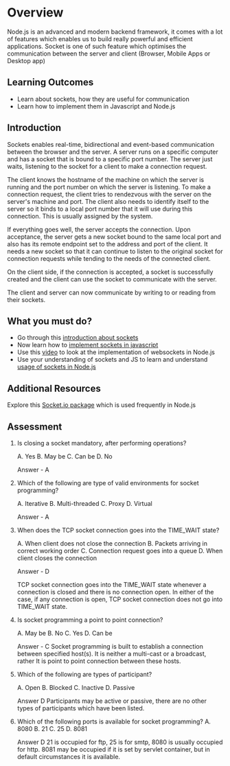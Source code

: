 
# Overview

  Node.js is an advanced and modern backend framework, it comes with a lot of features which enables us to build really powerful and efficient applications.
  Socket is one of such feature which optimises the communication between the server and client (Browser, Mobile Apps or Desktop app)

## Learning Outcomes

  - Learn about sockets, how they are useful for communication
  - Learn how to implement them in Javascript and Node.js

## Introduction

 Sockets enables real-time, bidirectional and event-based communication between the browser and the server.
A server runs on a specific computer and has a socket that is bound to a specific port number. The server just waits, listening to the socket for a client to make a connection request.

The client knows the hostname of the machine on which the server is running and the port number on which the server is listening. To make a connection request, the client tries to rendezvous with the server on the server's machine and port. The client also needs to identify itself to the server so it binds to a local port number that it will use during this connection. This is usually assigned by the system.

If everything goes well, the server accepts the connection. Upon acceptance, the server gets a new socket bound to the same local port and also has its remote endpoint set to the address and port of the client. It needs a new socket so that it can continue to listen to the original socket for connection requests while tending to the needs of the connected client.

On the client side, if the connection is accepted, a socket is successfully created and the client can use the socket to communicate with the server.

The client and server can now communicate by writing to or reading from their sockets.
## What you must do?

- Go through this [introduction about sockets](https://pusher.com/websockets) 
- Now learn how to [implement sockets in javascript](https://medium.com/commencis/what-is-websocket-43bba22fbbfe)
- Use this [video](https://www.youtube.com/watch?v=FduLSXEHLng) to look at the implementation of websockets in Node.js
- Use your understanding of sockets and JS to learn and understand [usage of sockets in Node.js](https://www.pubnub.com/blog/nodejs-websocket-programming-examples/)


## Additional Resources

Explore this [Socket.io package](https://socket.io/docs/) which is used frequently in Node.js 

## Assessment

1. Is closing a socket mandatory, after performing operations?

	A. Yes
	B. May be
	C. Can be
	D. No

	Answer - A

  

2. Which of the following are type of valid environments for socket programming?

	A. Iterative
	B. Multi-threaded
	C. Proxy
	D. Virtual

	 Answer - A


3. When does the TCP socket connection goes into the TIME_WAIT state?
 
	A. When client does not close the connection
	B. Packets arriving in correct working order
	C. Connection request goes into a queue
	D. When client closes the connection

	Answer - D

	TCP socket connection goes into the TIME_WAIT state whenever a connection is closed and there is no connection open. In either of the case, if any connection is open, TCP socket connection does not go into TIME_WAIT state.

4. Is socket programming a point to point connection?

	A. May be
	B. No
	C. Yes
	D. Can be

	  Answer - C
	Socket programming is built to establish a connection between specified host(s). It is neither a multi-cast or a broadcast, rather It is point to point connection between these hosts.
5. Which of the following are types of participant?

	A. Open
	B. Blocked
	C. Inactive
	D. Passive
	
	Answer D
	Participants may be active or passive, there are no other types of participants which have been listed.

  

6. Which of the following ports is available for socket programming?
	A. 8080
	B. 21
	C. 25
	D. 8081

	Answer D
	21 is occupied for ftp, 25 is for smtp, 8080 is usually occupied for http. 8081 may be occupied if it is set by servlet container, but in default circumstances it is available.